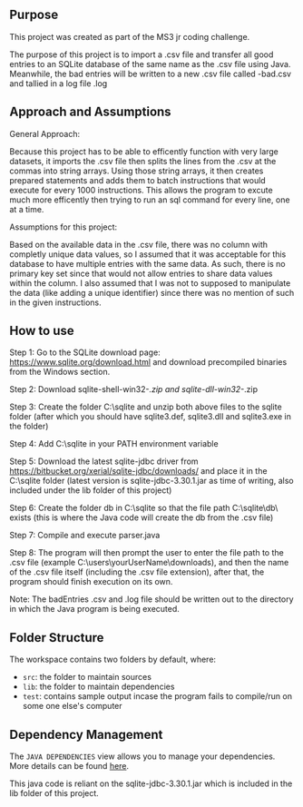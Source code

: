 ## Purpose
This project was created as part of the MS3 jr coding challenge.

The purpose of this project is to import a .csv file and transfer all good entries to an SQLite database of the same name as the .csv file using Java. Meanwhile, the bad entries will be written to a new .csv file called <csvName>-bad.csv and tallied in a log file <csvName>.log


## Approach and Assumptions
General Approach:

Because this project has to be able to efficently function with very large datasets, it imports the .csv file then splits the lines from the .csv at the commas into string arrays. Using those string arrays, it then creates prepared statements and adds them to batch instructions that would execute for every 1000 instructions. This allows the program to excute much more efficently then trying to run an sql command for every line, one at a time.

Assumptions for this project:

Based on the available data in the .csv file, there was no column with completly unique data values, so I assumed that it was acceptable for this database to have multiple entries with the same data. As such, there is no primary key set since that would not allow entries to share data values within the column. I also assumed that I was not to supposed to manipulate the data (like adding a unique identifier) since there was no mention of such in the given instructions.

## How to use
Step 1: Go to the SQLite download page: https://www.sqlite.org/download.html and download precompiled binaries from the Windows section.

Step 2: Download sqlite-shell-win32-*.zip and sqlite-dll-win32-*.zip 

Step 3: Create the folder C:\sqlite and unzip both above files to the sqlite folder (after which you should have sqlite3.def, sqlite3.dll and sqlite3.exe in the folder) 

Step 4: Add C:\sqlite in your PATH environment variable 

Step 5: Download the latest sqlite-jdbc driver from https://bitbucket.org/xerial/sqlite-jdbc/downloads/ and place it in the C:\sqlite folder (latest version is sqlite-jdbc-3.30.1.jar as time of writing, also included under the lib folder of this project)

Step 6: Create the folder db in C:\sqlite so that the file path C:\sqlite\db\ exists (this is where the Java code will create the db from the .csv file)

Step 7: Compile and execute parser.java

Step 8: The program will then prompt the user to enter the file path to the .csv file (example C:\users\yourUserName\downloads\), and then the name of the .csv file itself (including the .csv file extension), after that, the program should finish execution on its own.

Note: The badEntries .csv and .log file should be written out to the directory in which the Java program is being executed.


## Folder Structure

The workspace contains two folders by default, where:

- `src`: the folder to maintain sources
- `lib`: the folder to maintain dependencies
- `test`: contains sample output incase the program fails to compile/run on some one else's computer

## Dependency Management

The `JAVA DEPENDENCIES` view allows you to manage your dependencies. More details can be found [here](https://github.com/microsoft/vscode-java-pack/blob/master/release-notes/v0.9.0.md#work-with-jar-files-directly).

This java code is reliant on the sqlite-jdbc-3.30.1.jar which is included in the lib folder of this project.


